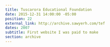 ```yaml
---
title: Tuscarora Educational Foundation
date: 2015-12-31 14:00:00 -05:00
position: 22
external_link: http://archive.sawyerh.com/tef
dates: 2007
subtitle: First website I was paid to make
section: archive
---
```


